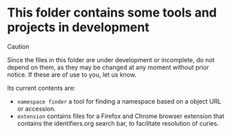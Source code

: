 # This folder contains some tools and projects in development

> [!CAUTION]
> Since the files in this folder are under development or incomplete, do not depend on them, 
> as they may be changed at any moment without prior notice.
> If these are of use to you, let us know.

Its current contents are:
- `namespace finder` a tool for finding a namespace based on a object URL or accession.
- `extension` contains files for a Firefox and Chrome browser extension that contains the identifiers.org search bar, to facilitate resolution of curies.